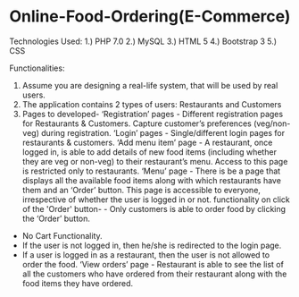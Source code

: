 # Online-Food-Ordering(E-Commerce)
Technologies Used:
1.) PHP 7.0
2.) MySQL
3.) HTML 5
4.) Bootstrap 3
5.) CSS

Functionalities:  
1) Assume you are designing a real-life system, that will be used by real users. 
2) The application contains 2 types of users: Restaurants and Customers 
3) Pages to developed- 
‘Registration’ pages - Different registration pages for Restaurants & Customers. Capture customer’s preferences (veg/non-veg) during registration. 
‘Login’ pages - Single/different login pages for restaurants & customers. ‘Add menu item’ page - A restaurant, once logged in, is able to add details of new food items (including whether they are veg or non-veg) to their restaurant’s menu. Access to this page is restricted only to restaurants. 
‘Menu’ page - There is be a page that displays all the available food items along with which restaurants have them and an ‘Order’ button. This page is accessible to everyone, irrespective of whether the user is logged in or not. functionality on click of the 'Order' button- - Only customers is able to order food by clicking the ‘Order’ button. 
- No Cart Functionality. 
- If the user is not logged in, then he/she is redirected to the login page. 
- If a user is logged in as a restaurant, then the user is not allowed to order the food. 
‘View orders’ page - Restaurant is able to see the list of all the customers who have ordered from their restaurant along with the food items they have ordered. 
